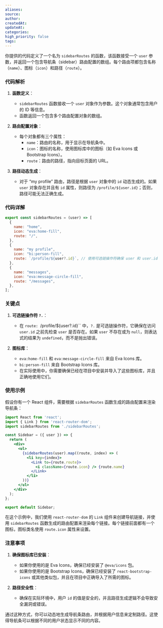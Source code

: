 ```yaml
---
aliases: 
source: 
author: 
createdAt: 
updateAt: 
categories: 
high_priority: false
tags:
---
```

你提供的代码定义了一个名为 `sidebarRoutes` 的函数，该函数接受一个 `user` 参数，并返回一个包含导航条（sidebar）路由配置的数组。每个路由项都包含名称（`name`）、图标（`icon`）和路径（`route`）。

### 代码解析

1. **函数定义**：
   - `sidebarRoutes` 函数接收一个 `user` 对象作为参数。这个对象通常包含用户的 ID 等信息。
   - 函数返回一个包含多个路由配置对象的数组。

2. **路由配置对象**：
   - 每个对象都有三个属性：
     - `name`：路由的名称，用于显示在导航条中。
     - `icon`：图标的名称，使用图标库中的图标（如 Eva Icons 或 Bootstrap Icons）。
     - `route`：路由的路径，指向目标页面的 URL。

3. **路径动态生成**：
   - 对于 “my profile” 路由，路径是根据 `user` 对象中的 `id` 动态生成的。如果 `user` 对象存在并且有 `id` 属性，则路径为 `/profile/${user.id}`；否则，路径可能无法正确生成。

### 代码详解

```javascript
export const sidebarRoutes = (user) => [
  {
    name: "home",
    icon: "eva:home-fill",
    route: "/",
  },
  {
    name: "my profile",
    icon: "bi:person-fill",
    route: `/profile/${user?.id}`, // 使用可选链操作符确保 user 和 user.id 存在
  },
  {
    name: "messages",
    icon: "eva:message-circle-fill",
    route: "/messages",
  },
];
```

### 关键点

1. **可选链操作符 `?.`**：
   - 在 `route: `/profile/${user?.id}`` 中，`?.` 是可选链操作符，它确保在访问 `user.id` 之前先检查 `user` 是否存在。如果 `user` 不存在或为 `null`，则表达式的结果为 `undefined`，而不是抛出错误。

2. **图标库**：
   - `eva:home-fill` 和 `eva:message-circle-fill` 来自 Eva Icons 库。
   - `bi:person-fill` 来自 Bootstrap Icons 库。
   - 在实际使用中，你需要确保已经在项目中安装并导入了这些图标库，并且正确地使用它们。

### 使用示例

假设你有一个 React 组件，需要根据 `sidebarRoutes` 函数生成的路由配置来渲染导航条：

```jsx
import React from 'react';
import { Link } from 'react-router-dom';
import sidebarRoutes from './sidebarRoutes';

const Sidebar = ({ user }) => {
  return (
    <div>
      <ul>
        {sidebarRoutes(user).map((route, index) => (
          <li key={index}>
            <Link to={route.route}>
              <i className={route.icon} /> {route.name}
            </Link>
          </li>
        ))}
      </ul>
    </div>
  );
};

export default Sidebar;
```

在这个示例中，我们使用 `react-router-dom` 的 `Link` 组件来创建导航链接，并使用 `sidebarRoutes` 函数生成的路由配置来渲染每个链接。每个链接前面都有一个图标，图标类名使用 `route.icon` 属性来设置。

### 注意事项

1. **确保图标库已安装**：
   - 如果你使用的是 Eva Icons，确保已经安装了 `@eva/icons` 包。
   - 如果你使用的是 Bootstrap Icons，确保已经安装了 `react-bootstrap-icons` 或其他类似包，并且在项目中正确导入了所需的图标。

2. **路径安全性**：
   - 确保在实际环境中，用户 `id` 的值是安全的，并且路径生成逻辑不会导致安全漏洞或错误。

通过这种方式，你可以动态地生成导航条路由，并根据用户信息来定制路径。这使得导航条可以根据不同的用户状态显示不同的内容。